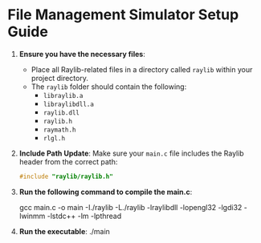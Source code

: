 
# File Management Simulator Setup Guide

1. **Ensure you have the necessary files**:
   - Place all Raylib-related files in a directory called `raylib` within your project directory.
   - The `raylib` folder should contain the following:
     - `libraylib.a`
     - `libraylibdll.a`
     - `raylib.dll`
     - `raylib.h`
     - `raymath.h`
     - `rlgl.h`

2. **Include Path Update**:
   Make sure your `main.c` file includes the Raylib header from the correct path:

   ```c
   #include "raylib/raylib.h"

3. **Run the following command to compile the main.c**:

   gcc main.c -o main -I./raylib -L./raylib -lraylibdll -lopengl32 -lgdi32 -lwinmm -lstdc++ -lm -lpthread

4. **Run the executable**:
   ./main

